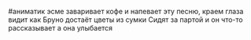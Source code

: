 #аниматик 
эсме заваривает кофе и напевает эту песню, краем глаза видит как Бруно достаёт цветы из сумки
Сидят за партой и он что-то рассказывает а она улыбается